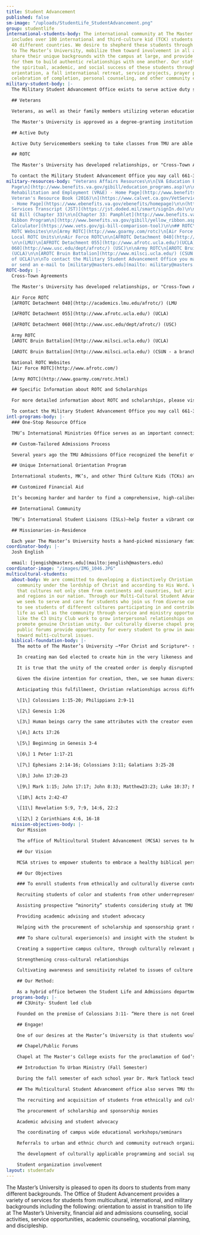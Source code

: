 ```yaml
---
title: Student Advancement
published: false
sm-image: "/uploads/StudentLife_StudentAdvancement.png"
group: studentlife
international-students-body: The international community at The Master’s University
  includes over 100 international and third-culture kid (TCK) students from nearly
  40 different countries. We desire to shepherd these students through their transition
  to The Master’s University, mobilize them toward involvement in all areas of campus,
  share their unique backgrounds with the campus at large, and provide opportunities
  for them to build authentic relationships with one another. Our staff actively promotes
  the spiritual, academic, and social success of these students through a pre-WOW
  orientation, a fall international retreat, service projects, prayer partners, a
  celebration of completion, personal counseling, and other community events.
military-student-body: |-
  The Military Student Advancement Office exists to serve active duty servicemembers, veterans, dependents, and ROTC students who are studying at The Master's University. Our office is staffed by veterans who support our military students by promoting community, Christian fellowship, and by offering encouragement as they transition into student life. Furthermore, we seek to provide opportunities for involvement in all areas of the campus through special events and forums. Our staff is also available to assist students in answering any questions regarding their military educational benefits.

  ## Veterans

  Veterans, as well as their family members utilizing veteran educational benefits, are encouraged to consider The Master's University as their school of choice. The Master's University was recently ranked [No. 20 in Best Colleges for Veterans in the Regional Universities West](http://archive.signalscv.com/archives/156660/).

  The Master's University is approved as a degree-granting institution for the attendance of veterans under Title 38 of the United States Code. This primarily includes the Montgomery GI Bill and Post-9/11 GI Bill, as well as provisions for transfer of entitlement of benefits to spouses or children. The Post 9/11 GI bill applies towards tuition and fees, provides an annual book stipend, as well as a monthly housing allowance. In addition, TMU participates in the Yellow Ribbon Program under the Post-9/11 GI Bill. TMU will contribute up to $10,000 towards tuition per year resulting in 100% coverage of tuition costs.

  ## Active Duty

  Active Duty Servicemembers seeking to take classes from TMU are able to utilize Tuition Assistance (TA) towards our online classes. Currently TMU accepts TA from the Air Force and Army.

  ## ROTC

  The Master's University has developed relationships, or "Cross-Town Agreements," with ROTC detachments at other nearby major state universities. These agreements allow students to attend The Master's University full-time while participating in ROTC at another local school. TMU students participating in ROTC may qualify for competitive scholarships covering up to full tuition. For a list of our affiliated schools and more information about ROTC, please click [here](http://www.masters.edu/student-life/student-advancement/military-students/rotc/).

  To contact the Military Student Advancement Office you may call 661-362-2814, or send an e-mail to \[military@masters.edu\](mailto: military@masters.edu).
military-resources-body: "Veterans Affairs Resources\n\n[VA Education Benefits - Home
  Page\n](http://www.benefits.va.gov/gibill/education_programs.asp)\n\n[VA Form Finder](http://www.va.gov/vaforms/)\n\n(http://www.benefits.va.gov/gibill/education_programs.asp)[Vocational
  Rehabilitation and Employment (VR&E) - Home Page](http://www.benefits.va.gov/vocrehab/index.asp)\n\n(http://www.benefits.va.gov/gibill/education_programs.asp)[California
  Veteran's Resource Book (2016)\n](https://www.calvet.ca.gov/VetServices/Documents/Veteran_%20Resource_%20Book_2016.pdf)[eBenefits
  - Home Page](https://www.ebenefits.va.gov/ebenefits/homepage)\n\n(http://www.benefits.va.gov/gibill/education_programs.asp)[Joint
  Services Transcript (JST)](https://jst.doded.mil/smart/signIn.do)\n\n## Post-9/11
  GI Bill (Chapter 33)\n\n[Chapter 33: Pamphlet](http://www.benefits.va.gov/gibill/docs/pamphlets/ch33_pamphlet.pdf)\n\n[Yellow
  Ribbon Program\n](http://www.benefits.va.gov/gibill/yellow_ribbon.asp)[GI Bill Benefits
  Calculator](https://www.vets.gov/gi-bill-comparison-tool)\n\n## ROTC\n\n### National
  ROTC Websites\n\n[Army ROTC](http://www.goarmy.com/rotc)\n[Air Force ROTC](http://www.afrotc.com/)\n\n###
  Local ROTC Units\n\nAir Force ROTC\n\n[AFROTC Detachment 040](http://academics.lmu.edu/afrotc/)
  \n\n(LMU)\n[AFROTC Detachment 055](http://www.afrotc.ucla.edu/)(UCLA)\n[AFROTC Detachment
  060](http://www.usc.edu/dept/afrotc/) (USC)\n\nArmy ROTC\n[AROTC Bruin Battalion](http://www.milsci.ucla.edu/)
  (UCLA)\n\n[AROTC Bruin Battalion](http://www.milsci.ucla.edu/) (CSUN - a branch
  of UCLA)\n\nTo contact the Military Student Advancement Office you may call 661-362-2814,
  or send an e-mail to [military@masters.edu](mailto: military@masters.edu)."
ROTC-body: |-
  Cross-Town Agreements

  The Master's University has developed relationships, or "Cross-Town Agreements" with other major state universities. These agreements are designed to give students the opportunity to join ROTC while studying full-time at The Master's University. Below is a list of ROTC units that TMU has agreements with:

  Air Force ROTC
  [AFROTC Detachment 040](http://academics.lmu.edu/afrotc/) (LMU

  [AFROTC Detachment 055](http://www.afrotc.ucla.edu/) (UCLA)

  [AFROTC Detachment 060](http://www.usc.edu/dept/afrotc/) (USC)

  Army ROTC
  [AROTC Bruin Battalion](http://www.milsci.ucla.edu/) (UCLA)

  [AROTC Bruin Battalion](http://www.milsci.ucla.edu/) (CSUN - a branch of UCLA)

  National ROTC Websites
  [Air Force ROTC](http://www.afrotc.com/)

  [Army ROTC](http://www.goarmy.com/rotc.html)

  ## Specific Information about ROTC and Scholarships

  For more detailed information about ROTC and scholarships, please visit our [Frequently Asked Questions](http://www.masters.edu/student-life/student-advancement/military-students/frequently-asked-questions/) and scroll down to the bottom of the page.

  To contact the Military Student Advancement Office you may call 661-362-2814, or send an e-mail to [military@masters.edu](mailto: military@masters.edu).
intl-programs-body: |-
  ### One-Stop Resource Office

  TMU’s International Ministries Office serves as an important connection point for international students and TCKs, starting at the application stage and continuing through to graduation and beyond. Experienced staff come alongside professors and residence life staff help meet the unique needs of students coming from a variety of cross-cultural backgrounds.

  ## Custom-Tailored Admissions Process

  Several years ago the TMU Admissions Office recognized the benefit of having an admissions counselor specifically dedicated to international students and other TCKs. The [international admissions staff](http://www.masters.edu/admissions/#intl) work with applicants and their families to ensure a smooth application process marked by open and consistent communication, whether a student is applying from Tokyo or Tulsa.

  ## Unique International Orientation Program

  International students, MK’s, and other Third Culture Kids (TCKs) are invited to participate in a strategic orientation program called “Passport to Master’s.” This two-day program takes place prior to the traditional Week of Welcome (a week-long orientation for all new students). By arriving early, students have the opportunity to discuss specific cultural issues, become acquainted with The Master’s University (TMU) campus, and meet other students from around the globe. Passport to Master’s involves various seminars and activities, and culminates with a special dinner reception for the new students and their family members.

  ## Customized Financial Aid

  It’s becoming harder and harder to find a comprehensive, high-caliber education founded upon a biblical worldview. In light of this, a quality education from The Master’s University has become more valuable than ever. It’s something worth investing in. International students and TCKs have proven to be an asset to the TMU campus and successful representatives of the college in their future endeavors. Consequently, The Master’s University has made a strong commitment to partner with these students and their families in funding this important investment. While TMU cannot provide a full scholarship to students, significant discounts may be obtained. Detailed information about scholarships and grants for international students can be found [here](/financial-aid/general-undergraduate).

  ## International Community

  TMU’s International Student Liaisons (ISLs)—help foster a vibrant community of international students and TCKs on campus. Through regular events and an annual retreat, international students and TCKs find opportunities to connect with each other and develop life-long friendships. Simultaneously, our ISLs help mobilize students to get involved in all areas of campus life: music, sports, leadership, outreach, etc…. The Master’s University does not believe in fostering international student or MK *cliques*—our approach is one of integration and support. In light of this, TMU has intentionally shifted away from offering segregated programs or housing for international students and TCKs.

  ## Missionaries-in-Residence

  Each year The Master’s University hosts a hand-picked missionary family (on furlough) living on campus (this could be you!). Their home—kitchen, fireplace, and all—is available to students who want to stop by. TMU’s Missionaries-in-Residence become a great asset not only to students currently pursuing global missions, but to international students and TCKs who just want to share their own experiences with someone, or seek a bit of extra advice.
coordinator-body: |-
  Josh English

  email: [jengish@masters.edu](mailto:jenglish@masters.edu)
coordinator-image: "/images/IMG_1046.JPG"
multicultural-students:
  about-body: We are committed to developing a distinctively Christian multi-cultural
    community under the lordship of Christ and according to His Word. We recognize
    that cultures not only stem from continents and countries, but arise within cities
    and regions in our nation. Through our Multi-Cultural Student Advancement Office,
    we seek to serve and care for students who join us from diverse contexts. We desire
    to see students of different cultures participating in and contributing to campus
    life as well as the community through service and ministry opportunities. Clubs
    like the C3 Unity Club work to grow interpersonal relationships on campus and
    promote genuine Christian unity. Our culturally diverse chapel program and on-campus
    public forums provide opportunity for every student to grow in awareness and compassion
    toward multi-cultural issues.
  biblical-foundation-body: |-
    The motto of The Master’s University –*For Christ and Scripture*- signifies our commitment to the reality of the universal lordship of Jesus Christ and the sufficiency of His Word. We are bound to this reality because of our anchoring in the Scriptures, which present Christ as Lord over all creation.[1] This confession of Christ’s preeminence gives TMU commanding reasons to welcome, affirm and celebrate diversities of gender, ethnicity, socioeconomic status, and culture in its population and programs.

    In creating man God elected to create him in the very likeness and image of Himself.[2] The Bible clearly points that all humans are made in the image of God. The image of God (*imago dei*) designates mankind as the image bearers of God, carrying the same attributes with their Creator.[3] This stems to every person from every tribe, tongue, and ethnicity that exists, since God made from one man every nation of mankind to live on all the face of the earth.[4] Understanding this then it is to be resolved that every human being possesses an inherent dignity, meaning, and worth –he or she being made in the *imago dei.*

    It is true that the unity of the created order is deeply disrupted by sin. Men and women, families, tribes, ethnicities, and nations have been set against one another, with differences among people often serving as a pretext for personal and systematic injustice.[5] Yet God has responded to the sin of prejudice and partiality not by abandoning His world, but by providing for its redemption[6] and reconciliation.[7] In consequence, a core value of the Christian church is unity. Jesus prayed that his followers might have complete unity so that the world might believe and know that he was sent by the Father.[8] God’s people are called to repent of sin, grow in grace, acknowledge and submit to truth, seek justice, show mercy, practice forgiveness, and go and make disciples of *all nations* [9] –all because of Christ’s atoning work by which, we’ve been *united* together in Him, and the power of sin has been broken.

    Given the divine intention for creation, then, we see human diversity as a feature of life worth savoring; a featured designed and embraced by God. The unity of the kingdom, attained and emulated on earth by Christian fellowship,[10] gladly acknowledges the variety of personal backgrounds, histories, and contexts out of which love, thanksgiving, and worship are rendered to God. The vision of heaven presented by the Apostle John in the book of Revelation is that of a diverse group of believers from every tribe, language, people and nation, who find their unity, not in similar cultural customs or linguistic patterns, but rather in their worship of the one and only King of kings and Lord of lords, the Lamb upon the throne, Jesus. [11]

    Anticipating this fulfillment, Christian relationships across differences are to be unbiased and impartial rather than repressive, joyful and loving rather than dismissive. Individuals must not be stigmatized for being different; rather within the church, diversity is a glorious property of the whole. *“We”* are a diverse body of many members, from various languages, cultures and continents, which have been *united together* in Christ eternally is the sentiment shared by all true Christians. This is only achievable through the gospel which gives us new eyes to see from the vantage point(s) of creation/redemption, to our future hope and glory.[12]

    \[1\] Colossians 1:15-20; Philippians 2:9-11

    \[2\] Genesis 1:26

    \[3\] Human beings carry the same attributes with the creator even though he is infinite and perfect, whereas we are finite by creation and imperfect because of the fall.

    \[4\] Acts 17:26

    \[5\] Beginning in Genesis 3-4

    \[6\] 1 Peter 1:17-21

    \[7\] Ephesians 2:14-16; Colossians 3:11; Galatians 3:25-28

    \[8\] John 17:20-23

    \[9\] Mark 1:15; John 17:17; John 8:33; Matthew23:23; Luke 10:37; Matthew 18:21-35; Matthew 28:19-20

    \[10\] Acts 2:42-47

    \[11\] Revelation 5:9, 7:9, 14:6, 22:2

    \[12\] 2 Corinthians 4:6, 16-18
  mission-objectives-body: |-
    Our Mission

    The office of Multicultural Student Advancement (MCSA) serves to help develop and maintain a distinctively Christian, diverse community at the Master’s College (TMU). We desire to see students, from different cultures and from various contexts, participating in and contributing to the overall educational experience of campus life at TMU.

    ## Our Vision

    MCSA strives to empower students to embrace a healthy biblical perspective of diversity, and achieve cultural competency, while motivating and teaching them to model love and unity that values the contributions of all people. This is achieved through the offering of programs and events that are affirming and supportive of the diverse ethnic and cultural realities of our world.

    ## Our Objectives

    ### To enroll students from ethnically and culturally diverse contexts:

    Recruiting students of color and students from other underrepresented groups

    Assisting prospective “minority” students considering study at TMU

    Providing academic advising and student advocacy

    Helping with the procurement of scholarship and sponsorship grant monies

    ### To share cultural experience(s) and insight with the student body that will assist in:

    Creating a supportive campus culture, through culturally relevant programs and events

    Strengthening cross-cultural relationships

    Cultivating awareness and sensitivity related to issues of culture and ethnicity

    ## Our Method:

    As a hybrid office between the Student Life and Admissions departments, MCSA specializes in both the recruitment and retention of students from among the diverse cultural contexts within the United States. Focusing on urban centers and the inner city, we seek to establish relationships with churches and leaders in these communities that will assist us in identifying “mission-match” recruits for TMU, while developing culturally applicable programming and social support for the underrepresented student population of our school.
  programs-body: |-
    ## C3Unity- Student led club

    Founded on the premise of Colossians 3:11- “Here there is not Greek and Jew, circumcised and uncircumcised, barbarian, Scythian, slave, free; but Christ is all, and in all”, C3Unity works to grow interpersonal relationships on campus and promote genuine Christian unity among the students of TMU. The club gives students an opportunity to interact and network with others from diverse contexts as well as to learn how they can live as effective Christian witnesses in a multicultural environment on the campus of TMU and around the world. Throughout the year C3Unity organizes events, field trips, forums, and workshops alongside the Student Life Staff, Associate Academic Dean, and Faculty. Be a part of [C3Unity - Join the Facebook Group](https://www.facebook.com/groups/220366394683071/ "C3Unity on Facebook")

    ## Engage!

    One of our desires at the Master’s University is that students would graduate with a deep commitment and affection for the local church. One of the ways that we stroke the fire of their hearts to that end is Engage! This fall outreach event is a ministry exposure designed to inspire and mobilize our students to serve with local churches. We cancel classes and break up into small teams to work with churches in: evangelism, children’s and youth outreach, college outreach, ethnic outreach, manual labor projects, sports outreach, music ministry, women’s ministry, ministry to the deaf and blind, and ministry to the elderly. [More about Engage! here...](/engage)

    ## Chapel/Public Forums

    Chapel at The Master's College exists for the proclamation of God’s Word to our campus community. Our culturally diverse chapel program throughout the year provides an opportunity for every student to grow in awareness and compassion toward multicultural issues. There are also on-campus public forums which serve to help students express the joys, concerns, struggles and triumphs that they see and experience. The goal is conscious cultivation of the Christian virtues of humility, discernment, courage, justice and love on our campus. [See Thabiti Anyabwile preach on "Ethnicity & the Mission of God" at the 2012 Truth & Life Conerence.](http://www.youtube.com/watch?v=4G4IYjxmKZc&list=PL6B5491A55AED1001&index=5&feature=plpp_video "Video on YouTube")

    ## Introduction To Urban Ministry (Fall Semester)

    During the fall semester of each school year Dr. Mark Tatlock teaches ‘Introduction to Urban Ministry,’ a class offered as part of fulfillment of cross cultural units in the traditional undergrad program. Intro to Urban Ministry is designed to expose students to the dynamics of inner city ministry by personally investigating how principles of missions are implemented in urban churches and ministries within the greater Los Angeles. The office of Multicultural Student Advancement assists Dr. Tatlock with instruction and weekly field trips to Urban Ministry sites throughout Los Angeles County.

    ## The Multicultural Student Advancement office also serves TMU through:

    The recruiting and acquisition of students from ethnically and culturally diverse contexts

    The procurement of scholarship and sponsorship monies

    Academic advising and student advocacy

    The coordinating of campus wide educational workshops/seminars

    Referrals to urban and ethnic church and community outreach organizations

    The development of culturally applicable programming and social support of underrepresented students

    Student organization involvement
layout: studentadv
---
```


The Master’s University is pleased to open its doors to students from many different backgrounds. The Office of Student Advancement provides a variety of services for students from multicultural, international, and military backgrounds including the following: orientation to assist in transition to life at The Master’s University, financial aid and admissions counseling, social activities, service opportunities, academic counseling, vocational planning, and discipleship.
